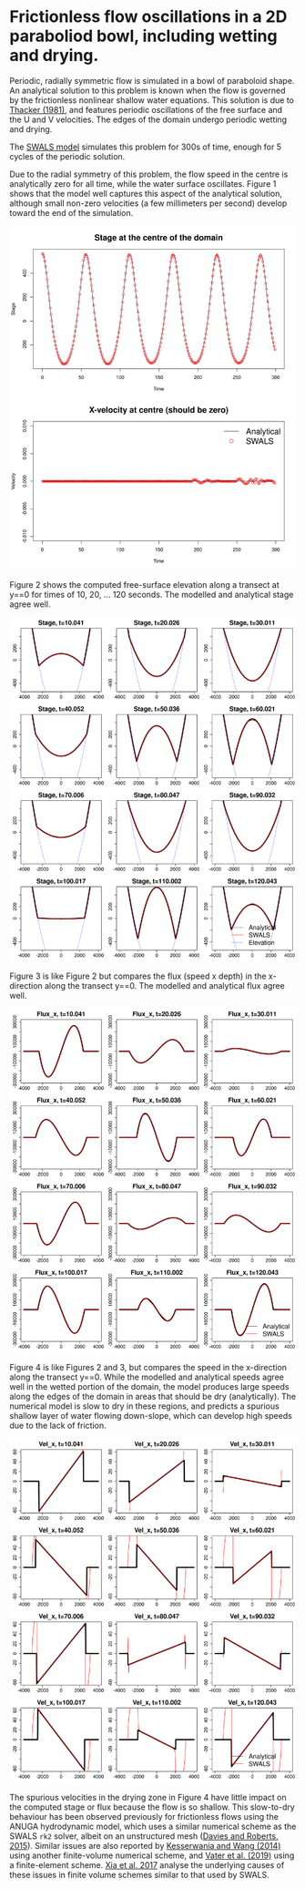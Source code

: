 # Frictionless flow oscillations in a 2D paraboliod bowl, including wetting and drying.

Periodic, radially symmetric flow is simulated in a bowl of paraboloid shape. An analytical solution to this problem is known when the flow is governed by the frictionless nonlinear shallow water equations. This solution is due to [Thacker (1981)](https://doi.org/10.1017/S0022112081001882), and features periodic oscillations of the free surface and the U and V velocities. The edges of the domain undergo periodic wetting and drying.

The [SWALS model](paraboloid_bowl.f90) simulates this problem for 300s of time, enough for 5 cycles of the periodic solution. 

Due to the radial symmetry of this problem, the flow speed in the centre is analytically zero for all time, while the water surface oscillates. Figure 1 shows that the model well captures this aspect of the analytical solution, although small non-zero velocities (a few millimeters per second) develop toward the end of the simulation. 

![Figure 1: The modelled flow in the centre of the domain](model_vs_data_stage_at_centre.png)

Figure 2 shows the computed free-surface elevation along a transect at y==0 for times of 10, 20, ... 120 seconds. The modelled and analytical stage agree well.

![Figure 2: The modelled free surface elevation along y==0, at various instants in time](model_vs_data_stage_over_time.png)


Figure 3 is like Figure 2 but compares the flux (speed x depth) in the x-direction along the transect y==0. The modelled and analytical flux agree well.

![Figure 3: The modelled flux (depth x speed) directed along y==0, at various instants in time](model_vs_data_flux_x_over_time.png)


Figure 4 is like Figures 2 and 3, but compares the speed in the x-direction along the transect y==0. While the modelled and analytical speeds agree well in the wetted portion of the domain, the model produces large speeds along the edges of the domain in areas that should be dry (analytically). The numerical model is slow to dry in these regions, and predicts a spurious shallow layer of water flowing down-slope, which can develop high speeds due to the lack of friction. 

![Figure 4: The modelled velocity directed along y==0, at various instants in time](model_vs_data_vel_x_over_time.png)

The spurious velocities in the drying zone in Figure 4 have little impact on the computed stage or flux because the flow is so shallow. This slow-to-dry behaviour has been observed previously for frictionless flows using the ANUGA hydrodynamic model, which uses a similar numerical scheme as the SWALS `rk2` solver, albeit on an unstructured mesh ([Davies and Roberts, 2015](https://www.mssanz.org.au/modsim2015/L5/davies.pdf)). Similar issues are also reported by [Kesserwania and Wang (2014)]( https://doi.org/10.1002/2013WR014906) using another finite-volume numerical scheme, and [Vater et al. (2019)](https://doi.org/10.1002/fld.4762) using a finite-element scheme. [Xia et al. 2017](https://doi.org/10.1002/2016WR020055) analyse the underlying causes of these issues in finite volume schemes similar to that used by SWALS. 

